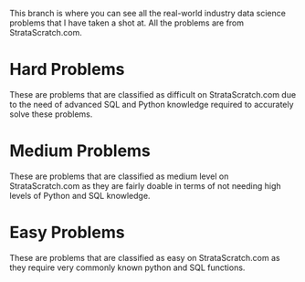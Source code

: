 This branch is where you can see all the real-world industry data science problems that I have taken a shot at.
All the problems are from StrataScratch.com.

# Hard Problems
These are problems that are classified as difficult on StrataScratch.com due to the need of advanced SQL and Python knowledge required to accurately solve these problems.

# Medium Problems
These are problems that are classified as medium level on StrataScratch.com as they are fairly doable in terms of not needing high levels of Python and SQL knowledge.

# Easy Problems
These are problems that are classified as easy on StrataScratch.com as they require very commonly known python and SQL functions.
